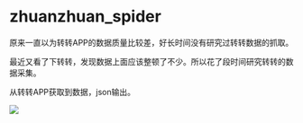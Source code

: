 # zhuanzhuan_spider


原来一直以为转转APP的数据质量比较差，好长时间没有研究过转转数据的抓取。 

最近又看了下转转，发现数据上面应该整顿了不少。所以花了段时间研究转转的数据采集。

从转转APP获取到数据，json输出。


![](./demo/demo01.png)

